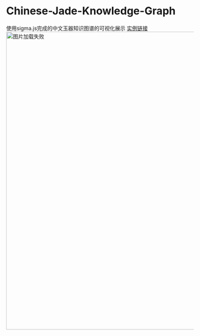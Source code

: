 # Chinese-Jade-Knowledge-Graph
使用sigma.js完成的中文玉器知识图谱的可视化展示
[实例链接](https://lhmdanchaofan.github.io/Chinese-Jade-Knowledge-Graph/test.html)<br>
<img src="https://github.com/LHMdanchaofan/Chinese-Jade-Knowledge-Graph/blob/master/kg.PNG" width="950" height="800" alt="图片加载失败"/>

